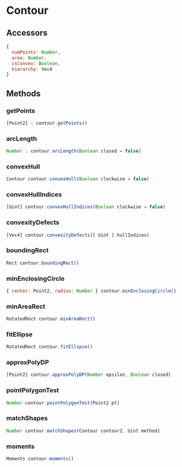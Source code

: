 # Contour

## Accessors
``` javascript
{
  numPoints: Number,
  area: Number,
  isConvex: Boolean,
  hierarchy: Vec4
}
```

## Methods

<a name="getPoints"></a>

### getPoints
``` javascript
[Point2] : contour.getPoints()
```

<a name="arcLength"></a>

### arcLength
``` javascript
Number : contour.arcLength(Boolean closed = false)
```

<a name="convexHull"></a>

### convexHull
``` javascript
Contour contour.convexHull(Boolean clockwise = false)
```

<a name="convexHullIndices"></a>

### convexHullIndices
``` javascript
[Uint] contour.convexHullIndices(Boolean clockwise = false)
```

<a name="convexityDefects"></a>

### convexityDefects
``` javascript
[Vec4] contour.convexityDefects([ Uint ] hullIndices)
```

<a name="boundingRect"></a>

### boundingRect
``` javascript
Rect contour.boundingRect()
```

<a name="minEnclosingCircle"></a>

### minEnclosingCircle
``` javascript
{ center: Point2, radius: Number } contour.minEnclosingCircle()
```

<a name="minAreaRect"></a>

### minAreaRect
``` javascript
RotatedRect contour.minAreaRect()
```

<a name="fitEllipse"></a>

### fitEllipse
``` javascript
RotatedRect contour.fitEllipse()
```

<a name="approxPolyDP"></a>

### approxPolyDP
``` javascript
[Point2] contour.approxPolyDP(Number epsilon, Boolean closed)
```

<a name="pointPolygonTest"></a>

### pointPolygonTest
``` javascript
Number contour.pointPolygonTest(Point2 pt)
```

<a name="matchShapes"></a>

### matchShapes
``` javascript
Number contour.matchShapes(Contour contour2, Uint method)
```

<a name="moments"></a>

### moments
``` javascript
Moments contour.moments()
```